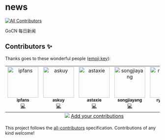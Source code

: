 # news
<!-- ALL-CONTRIBUTORS-BADGE:START - Do not remove or modify this section -->
[![All Contributors](https://img.shields.io/badge/all_contributors-2-orange.svg?style=flat-square)](#contributors-)
<!-- ALL-CONTRIBUTORS-BADGE:END -->
GoCN 每日新闻

## Contributors ✨

Thanks goes to these wonderful people ([emoji key](https://allcontributors.org/docs/en/emoji-key)):

<!-- ALL-CONTRIBUTORS-LIST:START - Do not remove or modify this section -->
<!-- prettier-ignore-start -->
<!-- markdownlint-disable -->
<table>
  <tbody>
    <tr>
      <td align="center"><a href="https://www.4async.com"><img src="https://avatars.githubusercontent.com/u/363344?v=4?s=100" width="100px;" alt="ipfans"/><br /><sub><b>ipfans</b></sub></a><br /><a href="https://github.com/gocn/news/commits?author=ipfans" title="Code">💻</a></td>
      <td align="center"><a href="https://github.com/askuy"><img src="https://avatars.githubusercontent.com/u/14119383?v=4?s=100" width="100px;" alt="askuy"/><br /><sub><b>askuy</b></sub></a><br /><a href="https://github.com/gocn/news/commits?author=askuy" title="Code">💻</a></td>
      <td align="center"><a href="http://beego.vip"><img src="https://avatars.githubusercontent.com/u/233907?v=4?s=100" width="100px;" alt="astaxie"/><br /><sub><b>astaxie</b></sub></a><br /><a href="https://github.com/gocn/news/commits?author=astaxie" title="Code">💻</a></td>
      <td align="center"><a href="http://songjiayang.com"><img src="https://avatars.githubusercontent.com/u/1459834?v=4?s=100" width="100px;" alt=" songjiayang"/><br /><sub><b> songjiayang</b></sub></a><br /><a href="https://github.com/gocn/news/commits?author=songjiayang" title="Code">💻</a></td>
      <td align="center"><a href="https://github.com/ryannvm"><img src="https://avatars.githubusercontent.com/u/525426?v=4?s=100" width="100px;" alt="ryannvm"/><br /><sub><b>ryannvm</b></sub></a><br /><a href="https://github.com/gocn/news/commits?author=ryannvm" title="Code">💻</a></td>
    </tr>
  </tbody>
  <tfoot>
    <tr>
      <td align="center" size="13px" colspan="7">
        <img src="https://raw.githubusercontent.com/all-contributors/all-contributors-cli/1b8533af435da9854653492b1327a23a4dbd0a10/assets/logo-small.svg">
          <a href="https://all-contributors.js.org/docs/en/bot/usage">Add your contributions</a>
        </img>
      </td>
    </tr>
  </tfoot>
</table>

<!-- markdownlint-restore -->
<!-- prettier-ignore-end -->

<!-- ALL-CONTRIBUTORS-LIST:END -->

This project follows the [all-contributors](https://github.com/all-contributors/all-contributors) specification. Contributions of any kind welcome!